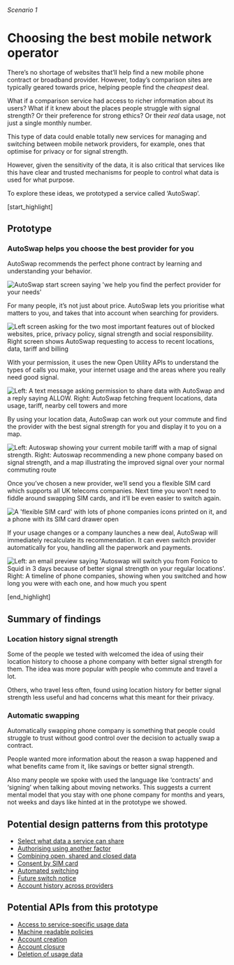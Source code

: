 ###### Scenario 1
# Choosing the best mobile network operator

There&rsquo;s no shortage of websites that&rsquo;ll help find a new mobile phone contract or broadband provider. However, today&rsquo;s comparison sites are typically geared towards price, helping people find the _cheapest_ deal.

What if a comparison service had access to richer information about its users? What if it knew about the places people struggle with signal strength? Or their preference for strong ethics? Or their _real_ data usage, not just a single monthly number.

This type of data could enable totally new services for managing and switching between mobile network providers, for example, ones that optimise for privacy or for signal strength.

However, given the sensitivity of the data, it is also critical that services like this have clear and trusted mechanisms for people to control what data is used for what purpose.

To explore these ideas, we prototyped a service called &lsquo;AutoSwap&rsquo;.

[start_highlight]

## Prototype
### AutoSwap helps you choose the best provider for you

AutoSwap recommends the perfect phone contract by learning and understanding your behavior.

![AutoSwap start screen saying 'we help you find the perfect provider for your needs'](http://s3-eu-west-1.amazonaws.com/projectsbyif.com/longform/openapis.projectsbyif.com/AutoSwap_screen-1_v2.jpg)

For many people, it&rsquo;s not just about price. AutoSwap lets you prioritise what matters to you, and takes that into account when searching for providers.

![Left screen asking for the two most important features out of blocked websites, price, privacy policy, signal strength and social responsibility. Right screen shows AutoSwap requesting to access to recent locations, data, tariff and billing](http://s3-eu-west-1.amazonaws.com/projectsbyif.com/longform/openapis.projectsbyif.com/AutoSwap_screen-23_v2.jpg)

With your permission, it uses the new Open Utility APIs to understand the types of calls you make, your internet usage and the areas where you really need good signal.

![Left: A text message asking permission to share data with AutoSwap and a reply saying ALLOW. Right: AutoSwap fetching frequent locations, data usage, tariff, nearby cell towers and more](http://s3-eu-west-1.amazonaws.com/projectsbyif.com/longform/openapis.projectsbyif.com/AutoSwap_screen-45_v2.jpg)

By using your location data, AutoSwap can work out your commute and find the provider with the best signal strength for you and display it to you on a map.

![Left: Autoswap showing your current mobile tariff with a map of signal strength. Right: Autoswap recommending a new phone company based on signal strength, and a map illustrating the improved signal over your normal commuting route](http://s3-eu-west-1.amazonaws.com/projectsbyif.com/longform/openapis.projectsbyif.com/AutoSwap_screen-67_v2.jpg)

Once you&rsquo;ve chosen a new provider, we&rsquo;ll send you a flexible SIM card which supports all UK telecoms companies. Next time you won&rsquo;t need to fiddle around swapping SIM cards, and it&rsquo;ll be even easier to switch again.

![A 'flexible SIM card' with lots of phone companies icons printed on it, and a phone with its SIM card drawer open](http://s3-eu-west-1.amazonaws.com/projectsbyif.com/longform/openapis.projectsbyif.com/Flexible-SIM-card_v1.jpg)

If your usage changes or a company launches a new deal, AutoSwap will immediately recalculate its recommendation. It can even switch provider automatically for you, handling all the paperwork and payments.

![Left: an email preview saying 'Autoswap will switch you from Fonico to Squid in 3 days because of better signal strength on your regular locations'. Right: A timeline of phone companies, showing when you switched and how long you were with each one, and how much you spent](http://s3-eu-west-1.amazonaws.com/projectsbyif.com/longform/openapis.projectsbyif.com/AutoSwap_screen-89_v2.jpg)

[end_highlight]

## Summary of findings

### Location history signal strength

Some of the people we tested with welcomed the idea of using their location history to choose a phone company with better signal strength for them. The idea was more popular with people who commute and travel a lot.

Others, who travel less often, found using location history for better signal strength less useful and had concerns what this meant for their privacy.

### Automatic swapping

Automatically swapping phone company is something that people could struggle to trust without good control over the decision to actually swap a contract.

People wanted more information about the reason a swap happened and what benefits came from it, like savings or better signal strength.

Also many people we spoke with used the language like &lsquo;contracts&rsquo; and &lsquo;signing&rsquo; when talking about moving networks. This suggests a current mental model that you stay with one phone company for months and years, not weeks and days like hinted at in the prototype we showed.

## Potential design patterns from this prototype

* [Select what data a service can share](/appendix-potential-design-patterns-for-open-apis-in-the-utilities-sector#selectwhatdataaservicecanshare)
* [Authorising using another factor](/appendix-potential-design-patterns-for-open-apis-in-the-utilities-sector#authorisingusinganotherfactor)
* [Combining open, shared and closed data](/appendix-potential-design-patterns-for-open-apis-in-the-utilities-sector#combiningopensharedandcloseddata)
* [Consent by SIM card](/appendix-potential-design-patterns-for-open-apis-in-the-utilities-sector#consentbysimcard)
* [Automated switching](/appendix-potential-design-patterns-for-open-apis-in-the-utilities-sector#automatedswitching)
* [Future switch notice](/appendix-potential-design-patterns-for-open-apis-in-the-utilities-sector#futureswitchnotice)
* [Account history across providers](/appendix-potential-design-patterns-for-open-apis-in-the-utilities-sector#accounthistoryacrossproviders)

## Potential APIs from this prototype

* [Access to service-specific usage data](/appendix-potential-open-apis-for-the-telecoms-sector#accesstoservicespecificusagedata)
* [Machine readable policies](/appendix-potential-open-apis-for-the-telecoms-sector#machinereadablepolicies)
* [Account creation](/appendix-potential-open-apis-for-the-telecoms-sector#accountcreation)
* [Account closure](/appendix-potential-open-apis-for-the-telecoms-sector#accountclosure)
* [Deletion of usage data](/appendix-potential-open-apis-for-the-telecoms-sector#deletionofusagedata)
